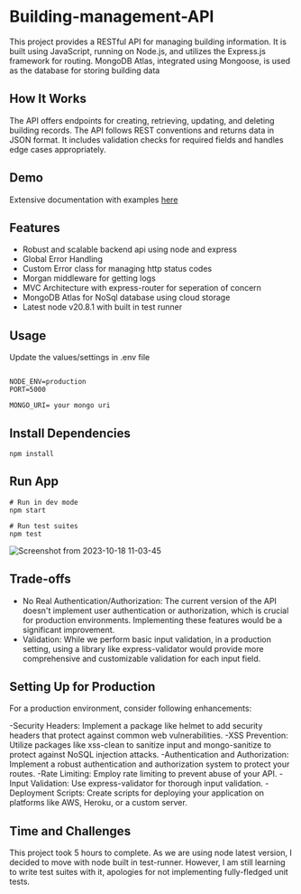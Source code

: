# Building-management-API
This project provides a RESTful API for managing building information. It is built using JavaScript, running on Node.js, and utilizes the Express.js framework for routing. MongoDB Atlas, integrated using Mongoose, is used as the database for storing building data

## How It Works
The API offers endpoints for creating, retrieving, updating, and deleting building records. The API follows REST conventions and returns data in JSON format. It includes validation checks for required fields and handles edge cases appropriately.

## Demo

Extensive documentation with examples [here](https://documenter.getpostman.com/view/20805847/2s9YR86EFy)
## Features
- Robust and scalable backend api using node and express
- Global Error Handling
- Custom Error class for managing http status codes
- Morgan middleware for getting logs
- MVC Architecture with express-router for seperation of concern
- MongoDB Atlas for NoSql database using cloud storage
- Latest node v20.8.1 with built in test runner

## Usage

Update the values/settings in .env file
```

NODE_ENV=production
PORT=5000

MONGO_URI= your mongo uri

```

## Install Dependencies

```
npm install
```

## Run App

```
# Run in dev mode
npm start

# Run test suites
npm test
```
![Screenshot from 2023-10-18 11-03-45](https://github.com/shubham-am-i/Building-management-API/assets/88419331/6b5b0bc1-562f-48e3-94a0-02f67fad06de)

## Trade-offs
- No Real Authentication/Authorization: The current version of the API doesn't implement user authentication or authorization, which is crucial for production environments. Implementing these features would be a significant improvement.
- Validation: While we perform basic input validation, in a production setting, using a library like express-validator would provide more comprehensive and customizable validation for each input field.

## Setting Up for Production
For a production environment, consider following enhancements:

-Security Headers: Implement a package like helmet to add security headers that protect against common web vulnerabilities.
-XSS Prevention: Utilize packages like xss-clean to sanitize input and mongo-sanitize to protect against NoSQL injection attacks.
-Authentication and Authorization: Implement a robust authentication and authorization system to protect your routes.
-Rate Limiting: Employ rate limiting to prevent abuse of your API.
-Input Validation: Use express-validator for thorough input validation.
-Deployment Scripts: Create scripts for deploying your application on platforms like AWS, Heroku, or a custom server.

## Time and Challenges
This project took 5 hours to complete. As we are using node latest version, I decided to move with node built in test-runner. However, I am still learning to write test suites with it, apologies for not implementing fully-fledged unit tests.
